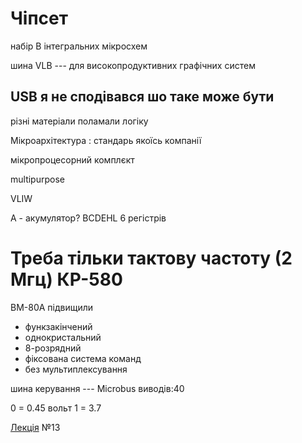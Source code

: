 # Чіпсет

набір В інтегральних мікросхем

шина VLB --- для високопродуктивних графічних систем

## USB я не сподівався шо таке може бути

різні матеріали поламали логіку

Мікроархітектура
: стандарь якоїсь компанії

мікропроцесорний комплєкт

multipurpose

VLIW



A - акумулятор?
BCDEHL 6 регістрів

# Треба тільки тактову частоту (2 Мгц) КР-580
ВМ-80А підвищили

- функзакінчений
- однокристальний
- 8-розрядний
- фіксована система команд
- без мультиплексування

шина керування --- Microbus
виводів:40

0 = 0.45 вольт
1 = 3.7

[Лекція](Лекція) №13
